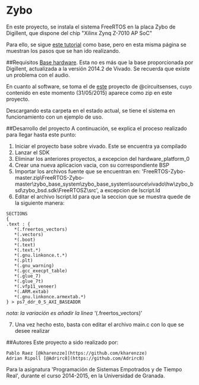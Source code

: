 # Zybo
En este proyecto, se instala el sistema FreeRTOS en la placa Zybo de Digillent, que dispone del chip "Xilinx Zynq Z-7010 AP SoC"

Para ello, se sigue [este tutorial](http://rishifranklin.blogspot.in/2015/04/freertos-on-xilinx-zynq-zybo-single-core.html?m=1) como base, pero en esta misma página se muestran los pasos que se han ido realizando.

##Requisitos
[Base hardware](https://github.com/kharenzze/Zybo/tree/master/zybo_base_system). Esta no es más que la base proporcionada por Digillent, actualizada a la versión 2014.2 de Vivado. Se recuerda que existe un problema con el audio.

En cuanto al software, se toma el de [este](https://github.com/circuitsenses/FreeRTOS-Zybo) proyecto de @circuitsenses, cuyo contenido en este momento (31/05/2015) aparece como zip en este proyecto.

Descargando esta carpeta en el estado actual, se tiene el sistema en funcionamiento con un ejemplo de uso.

##Desarrollo del proyecto
A continuación, se explica el proceso realizado para llegar hasta este punto:

1. Iniciar el proyecto base sobre vivado. Este se encuentra ya compilado
2. Lanzar el SDK
3. Eliminar los anteriores proyectos, a excepcion del hardware_platform_0
4. Crear una nueva aplicacion vacia, con su correspondiente BSP
5. Importar los archivos fuente que se encuentran en: 'FreeRTOS-Zybo-master.zip\FreeRTOS-Zybo-master\zybo_base_system\zybo_base_system\source\vivado\hw\zybo_bsd\zybo_bsd.sdk\FreeRTOSZ\src', a excepcion de lscript.ld
6. Editar el archivo lscript.ld para que la seccion que se muestra quede de la siguiente manera: 

```
SECTIONS
{
.text : {
   *(.freertos_vectors)
   *(.vectors)
   *(.boot)
   *(.text)
   *(.text.*)
   *(.gnu.linkonce.t.*)
   *(.plt)
   *(.gnu_warning)
   *(.gcc_execpt_table)
   *(.glue_7)
   *(.glue_7t)
   *(.vfp11_veneer)
   *(.ARM.extab)
   *(.gnu.linkonce.armextab.*)
} > ps7_ddr_0_S_AXI_BASEADDR
```

*nota: la variación es añadir la linea '*(.freertos_vectors)'

7. Una vez hecho esto, basta con editar el archivo main.c con lo que se desee realizar

##Autores
Este proyecto a sido realizado por:

	Pablo Raez [@kharenzze](https://github.com/kharenzze)
	Adrian Ripoll [@Adrirc8](https://github.com/Adrirc8)

Para la asignatura 'Programación de Sistemas Empotrados y de Tiempo Real', durante el curso 2014-2015, en la Universidad de Granada. 

